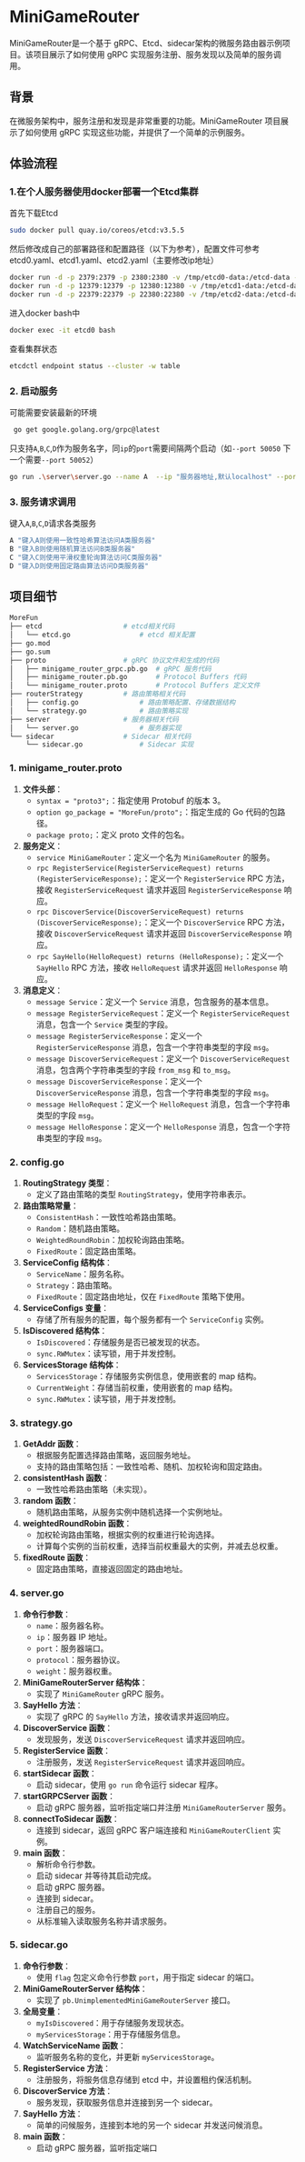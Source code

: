 # MiniGameRouter  

MiniGameRouter是一个基于 gRPC、Etcd、sidecar架构的微服务路由器示例项目。该项目展示了如何使用 gRPC 实现服务注册、服务发现以及简单的服务调用。

## 背景

在微服务架构中，服务注册和发现是非常重要的功能。MiniGameRouter 项目展示了如何使用 gRPC 实现这些功能，并提供了一个简单的示例服务。

## 体验流程

### 1.在个人服务器使用docker部署一个Etcd集群

首先下载Etcd

``` bash
sudo docker pull quay.io/coreos/etcd:v3.5.5
```

然后修改成自己的部署路径和配置路径（以下为参考），配置文件可参考etcd0.yaml、etcd1.yaml、etcd2.yaml（主要修改ip地址）

``` bash
docker run -d -p 2379:2379 -p 2380:2380 -v /tmp/etcd0-data:/etcd-data -v /data/home/shenytong/workspace/etcdconf:/etcd-conf --name etcd0 quay.io/coreos/etcd:v3.5.5 /usr/local/bin/etcd --config-file=/etcd-conf/etcd0.yaml
docker run -d -p 12379:12379 -p 12380:12380 -v /tmp/etcd1-data:/etcd-data -v /data/home/shenytong/workspace/etcdconf:/etcd-conf --name etcd1 quay.io/coreos/etcd:v3.5.5 /usr/local/bin/etcd --config-file=/etcd-conf/etcd1.yaml
docker run -d -p 22379:22379 -p 22380:22380 -v /tmp/etcd2-data:/etcd-data -v /data/home/shenytong/workspace/etcdconf:/etcd-conf --name etcd2 quay.io/coreos/etcd:v3.5.5 /usr/local/bin/etcd --config-file=/etcd-conf/etcd2.yaml
```

进入docker bash中

``` bash
docker exec -it etcd0 bash
```

查看集群状态

``` bash
etcdctl endpoint status --cluster -w table
```



### 2. 启动服务

可能需要安装最新的环境

``` bash
 go get google.golang.org/grpc@latest
```

只支持`A`,`B`,`C`,`D`作为服务名字，同`ip`的`port`需要间隔两个启动（如`--port 50050` 下一个需要`--port 50052`）

``` bash
go run .\server\server.go --name A  --ip "服务器地址,默认localhost" --port 50050 --weight 1 
```

### 3. 服务请求调用

键入`A`,`B`,`C`,`D`请求各类服务

``` bash
A "键入A则使用一致性哈希算法访问A类服务器"
B "键入B则使用随机算法访问B类服务器"
C "键入C则使用平滑权重轮询算法访问C类服务器"
D "键入D则使用固定路由算法访问D类服务器"
```

## 项目细节

```bash
MoreFun
├── etcd                    # etcd相关代码
│   └── etcd.go             	# etcd 相关配置
├── go.mod                  
├── go.sum                 
├── proto                   # gRPC 协议文件和生成的代码
│   ├── minigame_router_grpc.pb.go  # gRPC 服务代码
│   ├── minigame_router.pb.go       # Protocol Buffers 代码
│   └── minigame_router.proto       # Protocol Buffers 定义文件
├── routerStrategy          # 路由策略相关代码
│   ├── config.go           	# 路由策略配置、存储数据结构
│   └── strategy.go         	# 路由策略实现
├── server                  # 服务器相关代码
│   └── server.go           	# 服务器实现
└── sidecar                 # Sidecar 相关代码
	└── sidecar.go          	# Sidecar 实现
```

### 1. minigame_router.proto

1. **文件头部**：
   - `syntax = "proto3";`：指定使用 Protobuf 的版本 3。
   - `option go_package = "MoreFun/proto";`：指定生成的 Go 代码的包路径。
   - `package proto;`：定义 proto 文件的包名。
2. **服务定义**：
   - `service MiniGameRouter`：定义一个名为 `MiniGameRouter` 的服务。
   - `rpc RegisterService(RegisterServiceRequest) returns (RegisterServiceResponse);`：定义一个 `RegisterService` RPC 方法，接收 `RegisterServiceRequest` 请求并返回 `RegisterServiceResponse` 响应。
   - `rpc DiscoverService(DiscoverServiceRequest) returns (DiscoverServiceResponse);`：定义一个 `DiscoverService` RPC 方法，接收 `DiscoverServiceRequest` 请求并返回 `DiscoverServiceResponse` 响应。
   - `rpc SayHello(HelloRequest) returns (HelloResponse);`：定义一个 `SayHello` RPC 方法，接收 `HelloRequest` 请求并返回 `HelloResponse` 响应。
3. **消息定义**：
   - `message Service`：定义一个 `Service` 消息，包含服务的基本信息。
   - `message RegisterServiceRequest`：定义一个 `RegisterServiceRequest` 消息，包含一个 `Service` 类型的字段。
   - `message RegisterServiceResponse`：定义一个 `RegisterServiceResponse` 消息，包含一个字符串类型的字段 `msg`。
   - `message DiscoverServiceRequest`：定义一个 `DiscoverServiceRequest` 消息，包含两个字符串类型的字段 `from_msg` 和 `to_msg`。
   - `message DiscoverServiceResponse`：定义一个 `DiscoverServiceResponse` 消息，包含一个字符串类型的字段 `msg`。
   - `message HelloRequest`：定义一个 `HelloRequest` 消息，包含一个字符串类型的字段 `msg`。
   - `message HelloResponse`：定义一个 `HelloResponse` 消息，包含一个字符串类型的字段 `msg`。

### 2. config.go

1. **RoutingStrategy 类型**：
   - 定义了路由策略的类型 `RoutingStrategy`，使用字符串表示。
2. **路由策略常量**：
   - `ConsistentHash`：一致性哈希路由策略。
   - `Random`：随机路由策略。
   - `WeightedRoundRobin`：加权轮询路由策略。
   - `FixedRoute`：固定路由策略。
3. **ServiceConfig 结构体**：
   - `ServiceName`：服务名称。
   - `Strategy`：路由策略。
   - `FixedRoute`：固定路由地址，仅在 `FixedRoute` 策略下使用。
4. **ServiceConfigs 变量**：
   - 存储了所有服务的配置，每个服务都有一个 `ServiceConfig` 实例。
5. **IsDiscovered 结构体**：
   - `IsDiscovered`：存储服务是否已被发现的状态。
   - `sync.RWMutex`：读写锁，用于并发控制。
6. **ServicesStorage 结构体**：
   - `ServicesStorage`：存储服务实例信息，使用嵌套的 map 结构。
   - `CurrentWeight`：存储当前权重，使用嵌套的 map 结构。
   - `sync.RWMutex`：读写锁，用于并发控制。

### 3. strategy.go

1. **GetAddr 函数**：
   - 根据服务配置选择路由策略，返回服务地址。
   - 支持的路由策略包括：一致性哈希、随机、加权轮询和固定路由。
2. **consistentHash 函数**：
   - 一致性哈希路由策略（未实现）。
3. **random 函数**：
   - 随机路由策略，从服务实例中随机选择一个实例地址。
4. **weightedRoundRobin 函数**：
   - 加权轮询路由策略，根据实例的权重进行轮询选择。
   - 计算每个实例的当前权重，选择当前权重最大的实例，并减去总权重。
5. **fixedRoute 函数**：
   - 固定路由策略，直接返回固定的路由地址。

### 4. server.go

1. **命令行参数**：
   - `name`：服务器名称。
   - `ip`：服务器 IP 地址。
   - `port`：服务器端口。
   - `protocol`：服务器协议。
   - `weight`：服务器权重。
2. **MiniGameRouterServer 结构体**：
   - 实现了 `MiniGameRouter` gRPC 服务。
3. **SayHello 方法**：
   - 实现了 gRPC 的 `SayHello` 方法，接收请求并返回响应。
4. **DiscoverService 函数**：
   - 发现服务，发送 `DiscoverServiceRequest` 请求并返回响应。
5. **RegisterService 函数**：
   - 注册服务，发送 `RegisterServiceRequest` 请求并返回响应。
6. **startSidecar 函数**：
   - 启动 sidecar，使用 `go run` 命令运行 sidecar 程序。
7. **startGRPCServer 函数**：
   - 启动 gRPC 服务器，监听指定端口并注册 `MiniGameRouterServer` 服务。
8. **connectToSidecar 函数**：
   - 连接到 sidecar，返回 gRPC 客户端连接和 `MiniGameRouterClient` 实例。
9. **main 函数**：
   - 解析命令行参数。
   - 启动 sidecar 并等待其启动完成。
   - 启动 gRPC 服务器。
   - 连接到 sidecar。
   - 注册自己的服务。
   - 从标准输入读取服务名称并请求服务。

### 5. sidecar.go

1. **命令行参数**：
   - 使用 `flag` 包定义命令行参数 `port`，用于指定 sidecar 的端口。
2. **MiniGameRouterServer 结构体**：
   - 实现了 `pb.UnimplementedMiniGameRouterServer` 接口。
3. **全局变量**：
   - `myIsDiscovered`：用于存储服务发现状态。
   - `myServicesStorage`：用于存储服务信息。
4. **WatchServiceName 函数**：
   - 监听服务名称的变化，并更新 `myServicesStorage`。
5. **RegisterService 方法**：
   - 注册服务，将服务信息存储到 etcd 中，并设置租约保活机制。
6. **DiscoverService 方法**：
   - 服务发现，获取服务信息并连接到另一个 sidecar。
7. **SayHello 方法**：
   - 简单的问候服务，连接到本地的另一个 sidecar 并发送问候消息。
8. **main 函数**：
   - 启动 gRPC 服务器，监听指定端口
